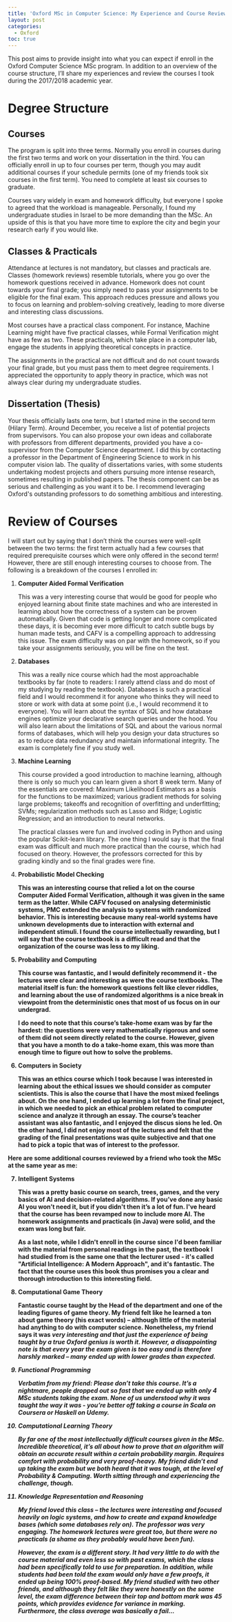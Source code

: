 ```yaml
---
title: 'Oxford MSc in Computer Science: My Experience and Course Reviews'
layout: post
categories:
  - Oxford
toc: true
---
```


This post aims to provide insight into what you can expect if enroll in the Oxford Computer Science MSc program. In addition to an overview of the course structure, I’ll share my experiences and review the courses I took during the 2017/2018 academic year.

# Degree Structure

## Courses

The program is split into three terms. Normally you enroll in courses during the first two terms and work on your dissertation in the third. You can officially enroll in up to four courses per term, though you may audit additional courses if your schedule permits (one of my friends took six courses in the first term). You need to complete at least six courses to graduate.

Courses vary widely in exam and homework difficulty, but everyone I spoke to agreed that the workload is manageable. Personally, I found my undergraduate studies in Israel to be more demanding than the MSc. An upside of this is that you have more time to explore the city and begin your research early if you would like.

## Classes & Practicals

Attendance at lectures is not mandatory, but classes and practicals are. Classes (homework reviews) resemble tutorials, where you go over the homework questions received in advance. Homework does not count towards your final grade; you simply need to pass your assignments to be eligible for the final exam. This approach reduces pressure and allows you to focus on learning and problem-solving creatively, leading to more diverse and interesting class discussions.

Most courses have a practical class component. For instance, Machine Learning might have five practical classes, while Formal Verification might have as few as two. These practicals, which take place in a computer lab, engage the students in applying theoretical concepts in practice.

The assignments in the practical are not difficult and do not count towards your final grade, but you must pass them to meet degree requirements. I appreciated the opportunity to apply theory in practice, which was not always clear during my undergraduate studies.

## Dissertation (Thesis)

Your thesis officially lasts one term, but I started mine in the second term (Hilary Term). Around December, you receive a list of potential projects from supervisors. You can also propose your own ideas and collaborate with professors from different departments, provided you have a co-supervisor from the Computer Science department. I did this by contacting a professor in the Department of Engineering Science to work in his computer vision lab. The quality of dissertations varies, with some students undertaking modest projects and others pursuing more intense research, sometimes resulting in published papers. The thesis component can be as serious and challenging as you want it to be. I recommend leveraging Oxford's outstanding professors to do something ambitious and interesting.

# Review of Courses

I will start out by saying that I don’t think the courses were well-split between the two terms: the first term actually had a few courses that required prerequisite courses which were only offered in the second term! However, there are still enough interesting courses to choose from. The following is a breakdown of the courses I enrolled in:

1. <b>Computer Aided Formal Verification</b>

   This was a very interesting course that would be good for people who enjoyed learning about finite state machines and who are interested in learning about how the correctness of a system can be proven automatically. Given that code is getting longer and more complicated these days, it is becoming ever more difficult to catch subtle bugs by human made tests, and CAFV is a compelling approach to addressing this issue. The exam difficulty was on par with the homework, so if you take your assignments seriously, you will be fine on the test.

2. <b>Databases</b>

   This was a really nice course which had the most approachable textbooks by far (note to readers: I rarely attend class and do most of my studying by reading the textbook). Databases is such a practical field and I would recommend it for anyone who thinks they will need to store or work with data at some point (i.e., I would recommend it to everyone). You will learn about the syntax of SQL and how database engines optimize your declarative search queries under the hood. You will also learn about the limitations of SQL and about the various normal forms of databases, which will help you design your data structures so as to reduce data redundancy and maintain informational integrity. The exam is completely fine if you study well.

3. <b>Machine Learning</b>

   This course provided a good introduction to machine learning, although there is only so much you can learn given a short 8 week term. Many of the essentials are covered: Maximum Likelihood Estimators as a basis for the functions to be maximized; various gradient methods for solving large problems; takeoffs and recognition of overfitting and underfitting; SVMs; regularization methods such as Lasso and Ridge; Logistic Regression; and an introduction to neural networks.

   The practical classes were fun and involved coding in Python and using the popular Scikit-learn library. The one thing I would say is that the final exam was difficult and much more practical than the course, which had focused on theory. However, the professors corrected for this by grading kindly and so the final grades were fine.

4. <b>Probabilistic Model Checking<b/>

   This was an interesting course that relied a lot on the course Computer Aided Formal Verification, although it was given in the same term as the latter. While CAFV focused on analysing deterministic systems, PMC extended the analysis to systems with randomized behavior. This is interesting because many real-world systems have unknown developments due to interaction with external and independent stimuli. I found the course intellectually rewarding, but I will say that the course textbook is a difficult read and that the organization of the course was less to my liking.

5. <b>Probability and Computing<b/>

   This course was fantastic, and I would definitely recommend it - the lectures were clear and interesting as were the course textbooks. The material itself is fun: the homework questions felt like clever riddles, and learning about the use of randomized algorithms is a nice break in viewpoint from the deterministic ones that most of us focus on in our undergrad.

   I do need to note that this course’s take-home exam was by far the hardest: the questions were very mathematically rigorous and some of them did not seem directly related to the course. However, given that you have a month to do a take-home exam, this was more than enough time to figure out how to solve the problems.

6. <b>Computers in Society<b/>

   This was an ethics course which I took because I was interested in learning about the ethical issues we should consider as computer scientists. This is also the course that I have the most mixed feelings about. On the one hand, I ended up learning a lot from the final project, in which we needed to pick an ethical problem related to computer science and analyze it through an essay. The course’s teacher assistant was also fantastic, and I enjoyed the discus sions he led. On the other hand, I did not enjoy most of the lectures and felt that the grading of the final presentations was quite subjective and that one had to pick a topic that was of interest to the professor.

Here are some additional courses reviewed by a friend who took the MSc at the same year as me:

7. <b>Intelligent Systems<b/>

   This was a pretty basic course on search, trees, games, and the very basics of AI and decision-related algorithms. If you’ve done any basic AI you won’t need it, but if you didn't then it’s a lot of fun. I've heard that the course has been revamped now to include more AI. The homework assignments and practicals (in Java) were solid, and the exam was long but fair.

   As a last note, while I didn't enroll in the course since I'd been familiar with the material from personal readings in the past, the textbook I had studied from is the same one that the lecturer used - it's called "Artificial Intelligence: A Modern Approach", and it's fantastic. The fact that the course uses this book thus promises you a clear and thorough introduction to this interesting field.

8. <b>Computational Game Theory<b/>

   Fantastic course taught by the Head of the department and one of the leading figures of game theory. My friend felt like he learned a ton about game theory (his exact words) – although little of the material had anything to do with computer science. Nonetheless, my friend says it was <em>very<em/> interesting and that just the experience of being taught by a true Oxford genius is worth it. However, a disappointing note is that every year the exam given is too easy and is therefore harshly marked – many ended up with lower grades than expected.

9. <b>Functional Programming<b/>

   Verbatim from my friend: Please don’t take this course. It’s a nightmare, people dropped out so fast that we ended up with only 4 MSc students taking the exam. None of us understood why it was taught the way it was - you’re better off taking a course in Scala on Coursera or Haskell on Udemy.

10. <b>Computational Learning Theory<b/>

    By far one of the most intellectually difficult courses given in the MSc. Incredible theoretical, it’s all about how to prove that an algorithm will obtain an accurate result within a certain probability margin. Requires comfort with probability and very proof-heavy. My friend didn’t end up taking the exam but we both heard that it was tough, at the level of Probability & Computing. Worth sitting through and experiencing the challenge, though.

11. <b>Knowledge Representation and Reasoning<b/>

    My friend loved this class – the lectures were interesting and focused heavily on logic systems, and how to create and expand knowledge bases (which some databases rely on). The professor was very engaging. The homework lectures were great too, but there were no practicals (a shame as they probably would have been fun).

    However, the exam is a different story. It had very little to do with the course material and even less so with past exams, which the class had been specifically told to use for preparation. In addition, while students had been told the exam would only have a few proofs, it ended up being 100% proof-based. My friend studied with two other friends, and although they felt like they were honestly on the same level, the exam difference between their top and bottom mark was 45 points, which provides evidence for variance in marking. Furthermore, the class average was basically a fail...
